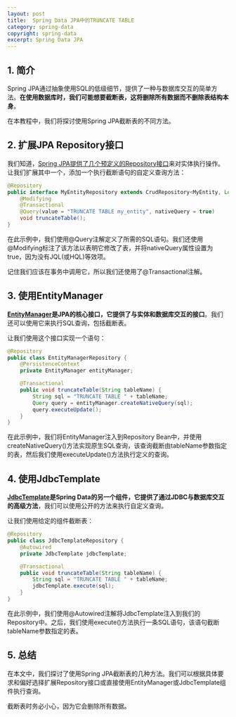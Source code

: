 ```yaml
---
layout: post
title:  Spring Data JPA中的TRUNCATE TABLE
category: spring-data
copyright: spring-data
excerpt: Spring Data JPA
---
```


## 1. 简介

Spring JPA通过抽象使用SQL的低级细节，提供了一种与数据库交互的简单方法。**在使用数据库时，我们可能想要截断表，这将删除所有数据而不删除表结构本身**。

在本教程中，我们将探讨使用Spring JPA截断表的不同方法。

## 2. 扩展JPA Repository接口

我们知道，[Spring JPA提供了几个预定义的Repository接口](https://www.baeldung.com/spring-data-repositories)来对实体执行操作。让我们扩展其中一个，添加一个执行截断语句的自定义查询方法：

```java
@Repository
public interface MyEntityRepository extends CrudRepository<MyEntity, Long> {
    @Modifying
    @Transactional
    @Query(value = "TRUNCATE TABLE my_entity", nativeQuery = true)
    void truncateTable();
}
```

在此示例中，我们使用@Query注解定义了所需的SQL语句。我们还使用@Modifying标注了该方法以表明它修改了表，并将nativeQuery属性设置为true，因为没有JQL(或HQL)等效项。

记住我们应该在事务中调用它，所以我们还使用了@Transactional注解。

## 3. 使用EntityManager

**[EntityManager](https://www.baeldung.com/spring-data-entitymanager)是JPA的核心接口，它提供了与实体和数据库交互的接口**。我们还可以使用它来执行SQL查询，包括截断表。

让我们使用这个接口实现一个语句：

```java
@Repository
public class EntityManagerRepository {
    @PersistenceContext
    private EntityManager entityManager;

    @Transactional
    public void truncateTable(String tableName) {
        String sql = "TRUNCATE TABLE " + tableName;
        Query query = entityManager.createNativeQuery(sql);
        query.executeUpdate();
    }
}
```

在此示例中，我们将EntityManager注入到Repository Bean中，并使用createNativeQuery()方法实现原生SQL查询，该查询截断由tableName参数指定的表，然后我们使用executeUpdate()方法执行定义的查询。

## 4. 使用JdbcTemplate

**[JdbcTemplate](https://www.baeldung.com/spring-jdbc-jdbctemplate)是Spring Data的另一个组件，它提供了通过JDBC与数据库交互的高级方法**，我们可以使用公开的方法来执行自定义查询。

让我们使用给定的组件截断表：

```java
@Repository
public class JdbcTemplateRepository {
    @Autowired
    private JdbcTemplate jdbcTemplate;

    @Transactional
    public void truncateTable(String tableName) {
        String sql = "TRUNCATE TABLE " + tableName;
        jdbcTemplate.execute(sql);
    }
}
```

在此示例中，我们使用@Autowired注解将JdbcTemplate注入到我们的Repository中。之后，我们使用execute()方法执行一条SQL语句，该语句截断tableName参数指定的表。

## 5. 总结

在本文中，我们探讨了使用Spring JPA截断表的几种方法。我们可以根据具体要求和偏好选择扩展Repository接口或直接使用EntityManager或JdbcTemplate组件执行查询。

截断表时务必小心，因为它会删除所有数据。